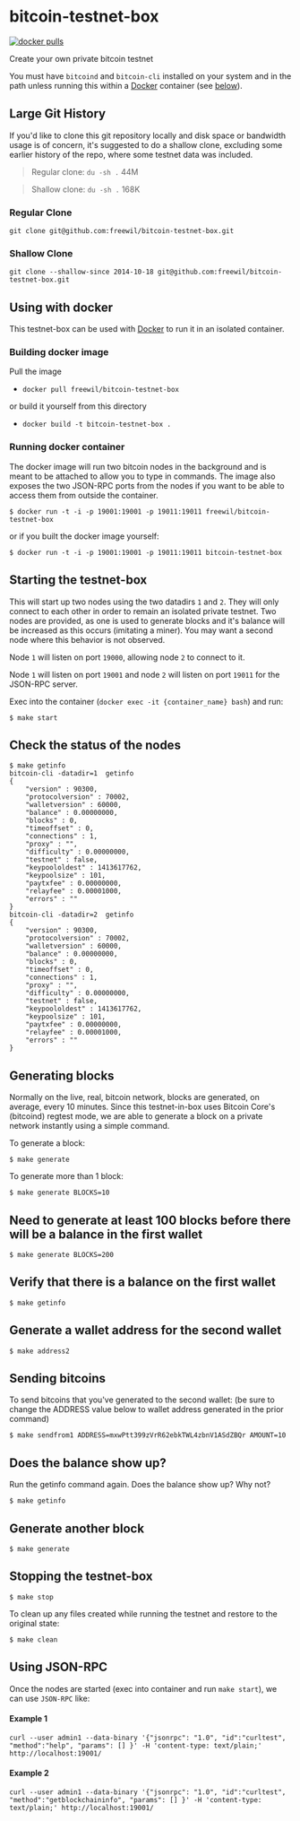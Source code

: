# bitcoin-testnet-box
[![docker pulls](https://img.shields.io/docker/pulls/freewil/bitcoin-testnet-box.svg?style=flat)](https://hub.docker.com/r/freewil/bitcoin-testnet-box/)

Create your own private bitcoin testnet

You must have `bitcoind` and `bitcoin-cli` installed on your system and in the
path unless running this within a [Docker](https://www.docker.com) container
(see [below](#using-with-docker)).

## Large Git History
If you'd like to clone this git repository locally and disk space or bandwidth
usage is of concern, it's suggested to do a shallow clone, excluding some
earlier history of the repo, where some testnet data was included.

> Regular clone: `du -sh .` 44M

> Shallow clone: `du -sh .` 168K

### Regular Clone
```
git clone git@github.com:freewil/bitcoin-testnet-box.git
```

### Shallow Clone
```
git clone --shallow-since 2014-10-18 git@github.com:freewil/bitcoin-testnet-box.git
```

## Using with docker
This testnet-box can be used with [Docker](https://www.docker.com/) to run it in
an isolated container.

### Building docker image

Pull the image
  * `docker pull freewil/bitcoin-testnet-box`

or build it yourself from this directory
  * `docker build -t bitcoin-testnet-box .`

### Running docker container
The docker image will run two bitcoin nodes in the background and is meant to be
attached to allow you to type in commands. The image also exposes
the two JSON-RPC ports from the nodes if you want to be able to access them
from outside the container.
      
   `$ docker run -t -i -p 19001:19001 -p 19011:19011 freewil/bitcoin-testnet-box`

or if you built the docker image yourself:

   `$ docker run -t -i -p 19001:19001 -p 19011:19011 bitcoin-testnet-box`


## Starting the testnet-box

This will start up two nodes using the two datadirs `1` and `2`. They
will only connect to each other in order to remain an isolated private testnet.
Two nodes are provided, as one is used to generate blocks and it's balance
will be increased as this occurs (imitating a miner). You may want a second node
where this behavior is not observed.

Node `1` will listen on port `19000`, allowing node `2` to connect to it.

Node `1` will listen on port `19001` and node `2` will listen on port `19011`
for the JSON-RPC server.

Exec into the container (`docker exec -it {container_name} bash`) and run:


```
$ make start
```

## Check the status of the nodes

```
$ make getinfo
bitcoin-cli -datadir=1  getinfo
{
    "version" : 90300,
    "protocolversion" : 70002,
    "walletversion" : 60000,
    "balance" : 0.00000000,
    "blocks" : 0,
    "timeoffset" : 0,
    "connections" : 1,
    "proxy" : "",
    "difficulty" : 0.00000000,
    "testnet" : false,
    "keypoololdest" : 1413617762,
    "keypoolsize" : 101,
    "paytxfee" : 0.00000000,
    "relayfee" : 0.00001000,
    "errors" : ""
}
bitcoin-cli -datadir=2  getinfo
{
    "version" : 90300,
    "protocolversion" : 70002,
    "walletversion" : 60000,
    "balance" : 0.00000000,
    "blocks" : 0,
    "timeoffset" : 0,
    "connections" : 1,
    "proxy" : "",
    "difficulty" : 0.00000000,
    "testnet" : false,
    "keypoololdest" : 1413617762,
    "keypoolsize" : 101,
    "paytxfee" : 0.00000000,
    "relayfee" : 0.00001000,
    "errors" : ""
}
```

## Generating blocks

Normally on the live, real, bitcoin network, blocks are generated, on average,
every 10 minutes. Since this testnet-in-box uses Bitcoin Core's (bitcoind)
regtest mode, we are able to generate a block on a private network
instantly using a simple command.

To generate a block:

```
$ make generate
```

To generate more than 1 block:

```
$ make generate BLOCKS=10
```

## Need to generate at least 100 blocks before there will be a balance in the first wallet
```
$ make generate BLOCKS=200
```

## Verify that there is a balance on the first wallet
```
$ make getinfo
```

## Generate a wallet address for the second wallet
```
$ make address2
```

## Sending bitcoins
To send bitcoins that you've generated to the second wallet: (be sure to change the ADDRESS value below to wallet address generated in the prior command)

```
$ make sendfrom1 ADDRESS=mxwPtt399zVrR62ebkTWL4zbnV1ASdZBQr AMOUNT=10
```

## Does the balance show up?
Run the getinfo command again. Does the balance show up? Why not?
```
$ make getinfo
```

## Generate another block
```
$ make generate
```

## Stopping the testnet-box

```
$ make stop
```

To clean up any files created while running the testnet and restore to the
original state:

```
$ make clean
```

## Using JSON-RPC

Once the nodes are started (exec into container and run `make start`), we can use `JSON-RPC` like:

#### Example 1
```
curl --user admin1 --data-binary '{"jsonrpc": "1.0", "id":"curltest", "method":"help", "params": [] }' -H 'content-type: text/plain;' http://localhost:19001/
```

#### Example 2
```
curl --user admin1 --data-binary '{"jsonrpc": "1.0", "id":"curltest", "method":"getblockchaininfo", "params": [] }' -H 'content-type: text/plain;' http://localhost:19001/
```
